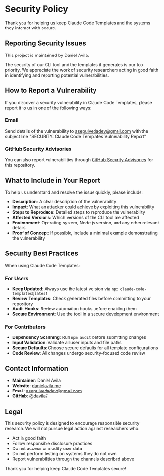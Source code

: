 # Security Policy

Thank you for helping us keep Claude Code Templates and the systems they interact with secure.

## Reporting Security Issues

This project is maintained by Daniel Avila.

The security of our CLI tool and the templates it generates is our top priority. We appreciate the work of security researchers acting in good faith in identifying and reporting potential vulnerabilities.

## How to Report a Vulnerability

If you discover a security vulnerability in Claude Code Templates, please report it to us in one of the following ways:

### Email
Send details of the vulnerability to [asepulvedadev@gmail.com](mailto:asepulvedadev@gmail.com) with the subject line "SECURITY: Claude Code Templates Vulnerability Report"

### GitHub Security Advisories
You can also report vulnerabilities through [GitHub Security Advisories](https://github.com/asepulvedadev/angular-code-templates/security/advisories/new) for this repository.

## What to Include in Your Report

To help us understand and resolve the issue quickly, please include:

- **Description**: A clear description of the vulnerability
- **Impact**: What an attacker could achieve by exploiting this vulnerability
- **Steps to Reproduce**: Detailed steps to reproduce the vulnerability
- **Affected Versions**: Which versions of the CLI tool are affected
- **Environment**: Operating system, Node.js version, and any other relevant details
- **Proof of Concept**: If possible, include a minimal example demonstrating the vulnerability

## Security Best Practices

When using Claude Code Templates:

### For Users
- **Keep Updated**: Always use the latest version via `npx claude-code-templates@latest`
- **Review Templates**: Check generated files before committing to your repository
- **Audit Hooks**: Review automation hooks before enabling them
- **Secure Environment**: Use the tool in a secure development environment

### For Contributors
- **Dependency Scanning**: Run `npm audit` before submitting changes
- **Input Validation**: Validate all user inputs and file paths
- **Secure Defaults**: Choose secure defaults for all template configurations
- **Code Review**: All changes undergo security-focused code review

## Contact Information

- **Maintainer**: Daniel Avila
- **Website**: [danielavila.me](https://danielavila.me)
- **Email**: [asepulvedadev@gmail.com](mailto:asepulvedadev@gmail.com)
- **GitHub**: [@davila7](https://github.com/davila7)

## Legal

This security policy is designed to encourage responsible security research. We will not pursue legal action against researchers who:

- Act in good faith
- Follow responsible disclosure practices
- Do not access or modify user data
- Do not perform testing on systems they do not own
- Report vulnerabilities through the channels described above

Thank you for helping keep Claude Code Templates secure!
